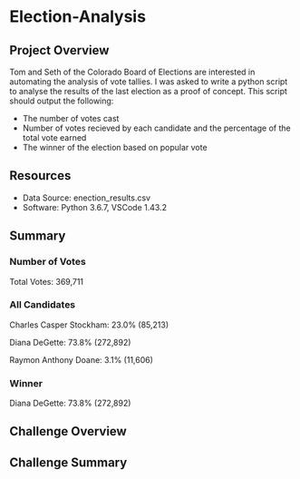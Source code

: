 # Election-Analysis

## Project Overview
Tom and Seth of the Colorado Board of Elections are interested in automating the analysis of vote tallies.  I was asked to write a python script to analyse the results of the last election as a proof of concept.  This script should output the following:
- The number of votes cast
- Number of votes recieved by each candidate and the percentage of the total vote earned
- The winner of the election based on popular vote
 
## Resources
* Data Source: enection_results.csv
* Software: Python 3.6.7, VSCode 1.43.2

## Summary

### Number of Votes
Total Votes: 369,711

### All Candidates
Charles Casper Stockham: 23.0% (85,213)

Diana DeGette: 73.8% (272,892)

Raymon Anthony Doane: 3.1% (11,606)

### Winner
Diana DeGette: 73.8% (272,892)

## Challenge Overview
## Challenge Summary

